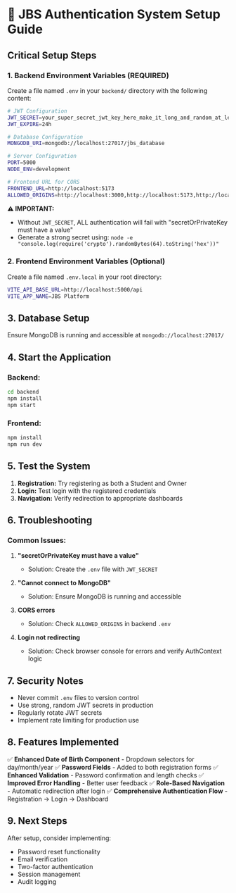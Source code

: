 # 🚀 **JBS Authentication System Setup Guide**

## **Critical Setup Steps**

### **1. Backend Environment Variables (REQUIRED)**

Create a file named `.env` in your `backend/` directory with the following content:

```bash
# JWT Configuration
JWT_SECRET=your_super_secret_jwt_key_here_make_it_long_and_random_at_least_32_characters
JWT_EXPIRE=24h

# Database Configuration
MONGODB_URI=mongodb://localhost:27017/jbs_database

# Server Configuration
PORT=5000
NODE_ENV=development

# Frontend URL for CORS
FRONTEND_URL=http://localhost:5173
ALLOWED_ORIGINS=http://localhost:3000,http://localhost:5173,http://localhost:4173
```

**⚠️ IMPORTANT:** 
- Without `JWT_SECRET`, ALL authentication will fail with "secretOrPrivateKey must have a value"
- Generate a strong secret using: `node -e "console.log(require('crypto').randomBytes(64).toString('hex'))"`

### **2. Frontend Environment Variables (Optional)**

Create a file named `.env.local` in your root directory:

```bash
VITE_API_BASE_URL=http://localhost:5000/api
VITE_APP_NAME=JBS Platform
```

## **3. Database Setup**

Ensure MongoDB is running and accessible at `mongodb://localhost:27017/`

## **4. Start the Application**

### **Backend:**
```bash
cd backend
npm install
npm start
```

### **Frontend:**
```bash
npm install
npm run dev
```

## **5. Test the System**

1. **Registration:** Try registering as both a Student and Owner
2. **Login:** Test login with the registered credentials
3. **Navigation:** Verify redirection to appropriate dashboards

## **6. Troubleshooting**

### **Common Issues:**

1. **"secretOrPrivateKey must have a value"**
   - Solution: Create the `.env` file with `JWT_SECRET`

2. **"Cannot connect to MongoDB"**
   - Solution: Ensure MongoDB is running and accessible

3. **CORS errors**
   - Solution: Check `ALLOWED_ORIGINS` in backend `.env`

4. **Login not redirecting**
   - Solution: Check browser console for errors and verify AuthContext logic

## **7. Security Notes**

- Never commit `.env` files to version control
- Use strong, random JWT secrets in production
- Regularly rotate JWT secrets
- Implement rate limiting for production use

## **8. Features Implemented**

✅ **Enhanced Date of Birth Component** - Dropdown selectors for day/month/year
✅ **Password Fields** - Added to both registration forms
✅ **Enhanced Validation** - Password confirmation and length checks
✅ **Improved Error Handling** - Better user feedback
✅ **Role-Based Navigation** - Automatic redirection after login
✅ **Comprehensive Authentication Flow** - Registration → Login → Dashboard

## **9. Next Steps**

After setup, consider implementing:
- Password reset functionality
- Email verification
- Two-factor authentication
- Session management
- Audit logging
